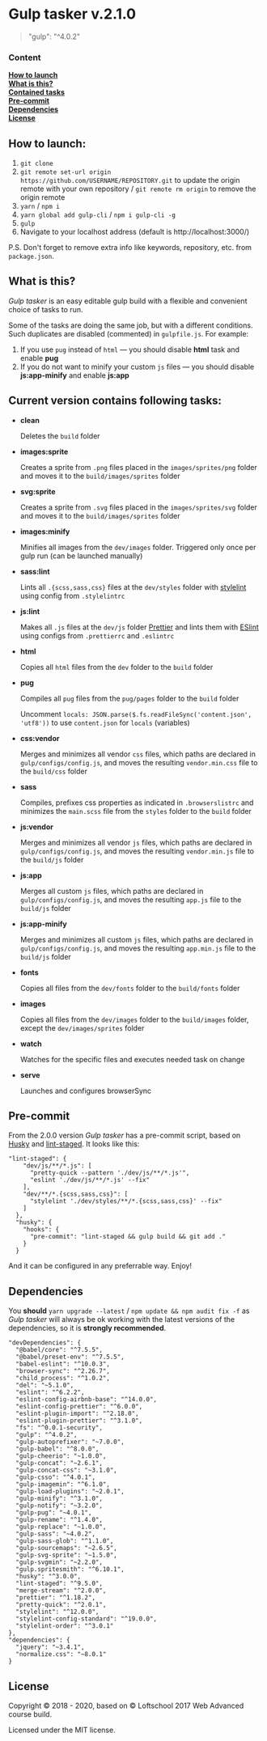 # Gulp tasker v.2.1.0

> "gulp": "^4.0.2"

### Content

**[How to launch](#how-to-launch)**  
**[What is this?](#what-is-this)**  
**[Contained tasks](#current-version-contains-following-tasks)**  
**[Pre-commit](#pre-commit)**  
**[Dependencies](#dependencies)**  
**[License](#license)**

## How to launch:

1. `git clone`
2. `git remote set-url origin https://github.com/USERNAME/REPOSITORY.git` to update the origin remote with your own repository / `git remote rm origin` to remove the origin remote
3. `yarn` / `npm i`
4. `yarn global add gulp-cli` / `npm i gulp-cli -g`
5. `gulp`
6. Navigate to your localhost address
   (default is http://localhost:3000/)

P.S. Don't forget to remove extra info like keywords, repository, etc. from `package.json`.

## What is this?

_Gulp tasker_ is an easy editable gulp build with a flexible and convenient choice of tasks to run.

Some of the tasks are doing the same job, but with a different conditions. Such duplicates are disabled (commented) in `gulpfile.js`.
For example:

1. If you use `pug` instead of `html` — you should disable **html** task and enable **pug**
2. If you do not want to minify your custom `js` files — you should disable **js:app-minify** and enable **js:app**

## Current version contains following tasks:

- **clean**

  Deletes the `build` folder

- **images:sprite**

  Creates a sprite from `.png` files placed in the `images/sprites/png` folder and moves it to the `build/images/sprites` folder

- **svg:sprite**

  Creates a sprite from `.svg` files placed in the `images/sprites/svg` folder and moves it to the `build/images/sprites` folder

- **images:minify**

  Minifies all images from the `dev/images` folder. Triggered only once per gulp run (can be launched manually)

- **sass:lint**

  Lints all `.{scss,sass,css}` files at the `dev/styles` folder with [stylelint](https://stylelint.io/) using config from `.stylelintrc`

- **js:lint**

  Makes all `.js` files at the `dev/js` folder [Prettier](https://prettier.io/) and lints them with [ESlint](https://eslint.org/) using configs from `.prettierrc` and `.eslintrc`

- **html**

  Copies all `html` files from the `dev` folder to the `build` folder

- **pug**

  Compiles all `pug` files from the `pug/pages` folder to the `build` folder

  Uncomment `locals: JSON.parse($.fs.readFileSync('content.json', 'utf8'))` to use `content.json` for `locals` (variables)

- **css:vendor**

  Merges and minimizes all vendor `css` files, which paths are declared in `gulp/configs/config.js`, and moves the resulting `vendor.min.css` file to the `build/css` folder

- **sass**

  Compiles, prefixes css properties as indicated in `.browserslistrc` and minimizes the `main.scss` file from the `styles` folder to the `build` folder

- **js:vendor**

  Merges and minimizes all vendor `js` files, which paths are declared in `gulp/configs/config.js`, and moves the resulting `vendor.min.js` file to the `build/js` folder

- **js:app**

  Merges all custom `js` files, which paths are declared in `gulp/configs/config.js`, and moves the resulting `app.js` file to the `build/js` folder

- **js:app-minify**

  Merges and minimizes all custom `js` files, which paths are declared in `gulp/configs/config.js`, and moves the resulting `app.min.js` file to the `build/js` folder

- **fonts**

  Copies all files from the `dev/fonts` folder to the `build/fonts` folder

- **images**

  Copies all files from the `dev/images` folder to the `build/images` folder, except the `dev/images/sprites` folder

- **watch**

  Watches for the specific files and executes needed task on change

- **serve**

  Launches and configures browserSync

## Pre-commit

From the 2.0.0 version _Gulp tasker_ has a pre-commit script, based on [Husky](https://github.com/typicode/husky) and [lint-staged](https://github.com/okonet/lint-staged). It looks like this:

```
"lint-staged": {
    "dev/js/**/*.js": [
      "pretty-quick --pattern './dev/js/**/*.js'",
      "eslint './dev/js/**/*.js' --fix"
    ],
    "dev/**/*.{scss,sass,css}": [
      "stylelint './dev/styles/**/*.{scss,sass,css}' --fix"
    ]
  },
  "husky": {
    "hooks": {
      "pre-commit": "lint-staged && gulp build && git add ."
    }
  }
```

And it can be configured in any preferrable way. Enjoy!

## Dependencies

You **should** `yarn upgrade --latest` / `npm update && npm audit fix -f` as _Gulp tasker_ will always be ok working with the latest versions of the dependencies, so it is **strongly recommended**.

```
"devDependencies": {
  "@babel/core": "^7.5.5",
  "@babel/preset-env": "^7.5.5",
  "babel-eslint": "^10.0.3",
  "browser-sync": "^2.26.7",
  "child_process": "^1.0.2",
  "del": "~5.1.0",
  "eslint": "^6.2.2",
  "eslint-config-airbnb-base": "^14.0.0",
  "eslint-config-prettier": "^6.0.0",
  "eslint-plugin-import": "^2.18.0",
  "eslint-plugin-prettier": "^3.1.0",
  "fs": "^0.0.1-security",
  "gulp": "^4.0.2",
  "gulp-autoprefixer": "~7.0.0",
  "gulp-babel": "^8.0.0",
  "gulp-cheerio": "~1.0.0",
  "gulp-concat": "~2.6.1",
  "gulp-concat-css": "~3.1.0",
  "gulp-csso": "^4.0.1",
  "gulp-imagemin": "^6.1.0",
  "gulp-load-plugins": "~2.0.1",
  "gulp-minify": "^3.1.0",
  "gulp-notify": "~3.2.0",
  "gulp-pug": "~4.0.1",
  "gulp-rename": "^1.4.0",
  "gulp-replace": "~1.0.0",
  "gulp-sass": "~4.0.2",
  "gulp-sass-glob": "^1.1.0",
  "gulp-sourcemaps": "~2.6.5",
  "gulp-svg-sprite": "~1.5.0",
  "gulp-svgmin": "~2.2.0",
  "gulp.spritesmith": "^6.10.1",
  "husky": "^3.0.0",
  "lint-staged": "^9.5.0",
  "merge-stream": "^2.0.0",
  "prettier": "^1.18.2",
  "pretty-quick": "^2.0.1",
  "stylelint": "^12.0.0",
  "stylelint-config-standard": "^19.0.0",
  "stylelint-order": "^3.0.1"
},
"dependencies": {
  "jquery": "~3.4.1",
  "normalize.css": "~8.0.1"
}
```

## License

Copyright © 2018 - 2020, based on © Loftschool 2017 Web Advanced course build.

Licensed under the MIT license.
